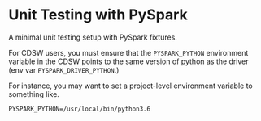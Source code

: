 # Unit Testing with PySpark

A minimal unit testing setup with PySpark fixtures.

For CDSW users, you must ensure that the `PYSPARK_PYTHON` environment variable in the CDSW points to the same version of python as the driver (env var `PYSPARK_DRIVER_PYTHON`.)

For instance, you may want to set a project-level environment variable to something like.

```
PYSPARK_PYTHON=/usr/local/bin/python3.6
```